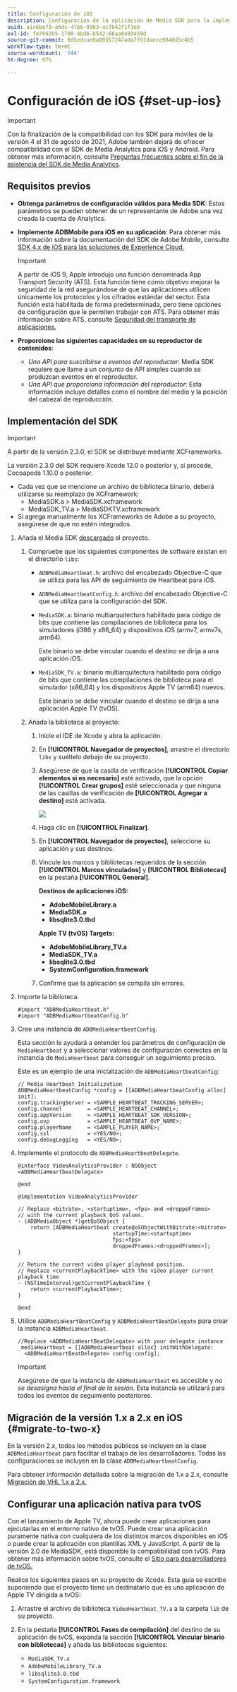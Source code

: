 ```yaml
---
title: Configuración de iOS
description: Configuración de la aplicación de Media SDK para la implementación en iOS.
uuid: a1c6be79-a6dc-47b6-93b3-ac7b42f1f3eb
exl-id: fe7662b5-1700-4bd6-b542-66aa8493459d
source-git-commit: 0d5edcae0a80357247ada7f61daece9840d5c4b5
workflow-type: tm+mt
source-wordcount: '744'
ht-degree: 97%

---
```


# Configuración de iOS {#set-up-ios}

>[!IMPORTANT]
>
>Con la finalización de la compatibilidad con los SDK para móviles de la versión 4 el 31 de agosto de 2021, Adobe también dejará de ofrecer compatibilidad con el SDK de Media Analytics para iOS y Android.  Para obtener más información, consulte [Preguntas frecuentes sobre el fin de la asistencia del SDK de Media Analytics](/help/sdk-implement/end-of-support-faqs.md).

## Requisitos previos

* **Obtenga parámetros de configuración válidos para Media SDK**: Estos parámetros se pueden obtener de un representante de Adobe una vez creada la cuenta de Analytics.
* **Implemente ADBMobile para iOS en su aplicación**: Para obtener más información sobre la documentación del SDK de Adobe Mobile, consulte [SDK 4.x de iOS para las soluciones de Experience Cloud.](https://experienceleague.adobe.com/docs/mobile-services/ios/overview.html)

   >[!IMPORTANT]
   >
   >A partir de iOS 9, Apple introdujo una función denominada App Transport Security (ATS). Esta función tiene como objetivo mejorar la seguridad de la red asegurándose de que las aplicaciones utilicen únicamente los protocolos y los cifrados estándar del sector. Esta función está habilitada de forma predeterminada, pero tiene opciones de configuración que le permiten trabajar con ATS. Para obtener más información sobre ATS, consulte [Seguridad del transporte de aplicaciones.](https://experienceleague.adobe.com/docs/mobile-services/ios/config-ios/app-transport-security.html)

* **Proporcione las siguientes capacidades en su reproductor de contenidos**:

   * _Una API para suscribirse a eventos del reproductor_: Media SDK requiere que llame a un conjunto de API simples cuando se produzcan eventos en el reproductor.
   * _Una API que proporciona información del reproductor_: Esta información incluye detalles como el nombre del medio y la posición del cabezal de reproducción.

## Implementación del SDK

>[!IMPORTANT]
>
>A partir de la versión 2.3.0, el SDK se distribuye mediante XCFrameworks.
>
>La versión 2.3.0 del SDK requiere Xcode 12.0 o posterior y, si procede, Cocoapods 1.10.0 o posterior.

* Cada vez que se mencione un archivo de biblioteca binario, deberá utilizarse su reemplazo de XCFramework:
   * MediaSDK.a > MediaSDK.xcframework
   * MediaSDK_TV.a > MediaSDKTV.xcframework
* Si agrega manualmente los XCFrameworks de Adobe a su proyecto, asegúrese de que no estén integrados.

1. Añada el Media SDK [descargado](/help/sdk-implement/download-sdks.md#download-2x-sdks) al proyecto.

   1. Compruebe que los siguientes componentes de software existan en el directorio `libs`:

      * `ADBMediaHeartbeat.h`: archivo del encabezado Objective-C que se utiliza para las API de seguimiento de Heartbeat para iOS.
      * `ADBMediaHeartbeatConfig.h`: archivo del encabezado Objective-C que se utiliza para la configuración del SDK.
      * `MediaSDK.a`: binario multiarquitectura habilitado para código de bits que contiene las compilaciones de biblioteca para los simuladores (i386 y x86_64) y dispositivos iOS (armv7, armv7s, arm64).

         Este binario se debe vincular cuando el destino se dirija a una aplicación iOS.

      * `MediaSDK_TV.a`: binario multiarquitectura habilitado para código de bits que contiene las compilaciones de biblioteca para el simulador (x86_64) y los dispositivos Apple TV (arm64) nuevos.

         Este binario se debe vincular cuando el destino se dirija a una aplicación Apple TV (tvOS).
   1. Añada la biblioteca al proyecto:

      1. Inicie el IDE de Xcode y abra la aplicación.
      1. En **[!UICONTROL Navegador de proyectos]**, arrastre el directorio `libs` y suéltelo debajo de su proyecto.

      1. Asegúrese de que la casilla de verificación **[!UICONTROL Copiar elementos si es necesario]** esté activada, que la opción **[!UICONTROL Crear grupos]** esté seleccionada y que ninguna de las casillas de verificación de **[!UICONTROL Agregar a destino]** esté activada.

         ![](assets/choose-options_ios.png)

      1. Haga clic en **[!UICONTROL Finalizar]**.
      1. En **[!UICONTROL Navegador de proyectos]**, seleccione su aplicación y sus destinos.
      1. Vincule los marcos y bibliotecas requeridos de la sección **[!UICONTROL Marcos vinculados]** y **[!UICONTROL Bibliotecas]** en la pestaña **[!UICONTROL General]**.

         **Destinos de aplicaciones iOS:**

         * **AdobeMobileLibrary.a**
         * **MediaSDK.a**
         * **libsqlite3.0.tbd**

         **Apple TV (tvOS) Targets:**

         * **AdobeMobileLibrary_TV.a**
         * **MediaSDK_TV.a**
         * **libsqlite3.0.tbd**
         * **SystemConfiguration.framework**
      1. Confirme que la aplicación se compila sin errores.




1. Importe la biblioteca.

   ```
   #import "ADBMediaHeartbeat.h"
   #import "ADBMediaHeartbeatConfig.h"
   ```

1. Cree una instancia de `ADBMediaHeartbeatConfig`.

   Esta sección le ayudará a entender los parámetros de configuración de `MediaHeartbeat` y a seleccionar valores de configuración correctos en la instancia de `MediaHeartbeat` para conseguir un seguimiento preciso.

   Este es un ejemplo de una inicialización de `ADBMediaHeartbeatConfig`:

   ```
   // Media Heartbeat Initialization
   ADBMediaHeartbeatConfig *config = [[ADBMediaHeartbeatConfig alloc] init];
   config.trackingServer = <SAMPLE_HEARTBEAT_TRACKING_SERVER>;
   config.channel        = <SAMPLE_HEARTBEAT_CHANNEL>;
   config.appVersion     = <SAMPLE_HEARTBEAT_SDK_VERSION>;
   config.ovp            = <SAMPLE_HEARTBEAT_OVP_NAME>;
   config.playerName     = <SAMPLE_PLAYER_NAME>;
   config.ssl            = <YES/NO>;
   config.debugLogging   = <YES/NO>;
   ```

1. Implemente el protocolo de `ADBMediaHeartbeatDelegate`.

   ```
   @interface VideoAnalyticsProvider : NSObject <ADBMediaHeartbeatDelegate>
   
   @end
   
   @implementation VideoAnalyticsProvider
   
   // Replace <bitrate>, <startuptime>, <fps> and <droppeFrames>  
   // with the current playback QoS values.
   - (ADBMediaObject *)getQoSObject {
       return [ADBMediaHeartbeat createQoSObjectWithBitrate:<bitrate>  
                                 startupTime:<startuptime>   
                                 fps:<fps>  
                                 droppedFrames:<droppedFrames>];
   }
   
   // Return the current video player playhead position.
   // Replace <currentPlaybackTime> with the video player current playback time
   - (NSTimeInterval)getCurrentPlaybackTime {
       return <currentPlaybackTime>;
   }
   
   @end
   ```

1. Utilice `ADBMediaHeartBeatConfig` y `ADBMediaHeartBeatDelegate` para crear la instancia `ADBMediaHeartbeat`.

   ```
   //Replace <ADBMediaHeartBeatDelegate> with your delegate instance
   _mediaHeartbeat = [[ADBMediaHeartbeat alloc] initWithDelegate:
     <ADBMediaHeartBeatDelegate> config:config];
   ```

   >[!IMPORTANT]
   >
   >Asegúrese de que la instancia de `ADBMediaHeartbeat` es accesible y *no se desasigna hasta el final de la sesión*. Esta instancia se utilizará para todos los eventos de seguimiento posteriores.

## Migración de la versión 1.x a 2.x en iOS {#migrate-to-two-x}

En la versión 2.x, todos los métodos públicos se incluyen en la clase `ADBMediaHeartbeat` para facilitar el trabajo de los desarrolladores. Todas las configuraciones se incluyen en la clase `ADBMediaHeartbeatConfig`.

Para obtener información detallada sobre la migración de 1.x a 2.x, consulte [Migración de VHL 1.x a 2.x.](/help/sdk-implement/va-1x-to-2x/mig-1x-2x-overview.md)

## Configurar una aplicación nativa para tvOS

Con el lanzamiento de Apple TV, ahora puede crear aplicaciones para ejecutarlas en el entorno nativo de tvOS. Puede crear una aplicación puramente nativa con cualquiera de los distintos marcos disponibles en iOS o puede crear la aplicación con plantillas XML y JavaScript. A partir de la versión 2.0 de MediaSDK, está disponible la compatibilidad con tvOS. Para obtener más información sobre tvOS, consulte el [Sitio para desarrolladores de tvOS.](https://developer.apple.com/tvos/)

Realice los siguientes pasos en su proyecto de Xcode. Esta guía se escribe suponiendo que el proyecto tiene un destinatario que es una aplicación de Apple TV dirigida a tvOS:

1. Arrastre el archivo de biblioteca `VideoHeartbeat_TV.a` a la carpeta `lib` de su proyecto.

1. En la pestaña **[!UICONTROL Fases de compilación]** del destino de su aplicación de tvOS, expanda la sección **[!UICONTROL Vincular binario con bibliotecas]** y añada las bibliotecas siguientes:

   * `MediaSDK_TV.a`
   * `AdobeMobileLibrary_TV.a`
   * `libsqlite3.0.tbd`
   * `SystemConfiguration.framework`
